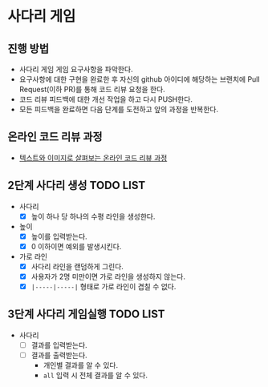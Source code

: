 # 사다리 게임
## 진행 방법
* 사다리 게임 게임 요구사항을 파악한다.
* 요구사항에 대한 구현을 완료한 후 자신의 github 아이디에 해당하는 브랜치에 Pull Request(이하 PR)를 통해 코드 리뷰 요청을 한다.
* 코드 리뷰 피드백에 대한 개선 작업을 하고 다시 PUSH한다.
* 모든 피드백을 완료하면 다음 단계를 도전하고 앞의 과정을 반복한다.

## 온라인 코드 리뷰 과정
* [텍스트와 이미지로 살펴보는 온라인 코드 리뷰 과정](https://github.com/nextstep-step/nextstep-docs/tree/master/codereview)

## 2단계 사다리 생성 TODO LIST
* 사다리
    * [x] 높이 하나 당 하나의 수평 라인을 생성한다.
* 높이
    * [x] 높이를 입력받는다.
    * [x] 0 이하이면 예외를 발생시킨다.
* 가로 라인
    * [x] 사다리 라인을 랜덤하게 그린다.
    * [x] 사용자가 2명 미만이면 가로 라인을 생성하지 않는다.
    * [x] ```|-----|-----|``` 형태로 가로 라인이 겹칠 수 없다.
    
## 3단계 사다리 게임실행 TODO LIST
* 사다리
    * [ ] 결과를 입력받는다.
    * [ ] 결과를 출력받는다.
        * 개인별 결과를 알 수 있다.
        * `all` 입력 시 전체 결과를 알 수 있다.